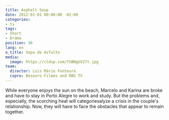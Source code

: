 ```yaml
---
title: Asphalt Soup
date: 2012-01-01 00:00:00 -02:00
categories:
- tv
tags:
- Short
- Drama
position: 36
lang: en
o_title: Sopa de Asfalto
media:
  image: https://cldup.com/YSBNgUV27t.jpg
team:
  director: Luis Mário Fontoura
  copro: Besouro Filmes and RBS TV
---
```


While everyone enjoys the sun on the beach, Marcelo and Karina are broke and have to stay in Porto Alegre to work and study. But the problems and, especially, the scorching heat will categoriesalyze a crisis in the couple's relationship. Now, they will have to face the obstacles that appear to remain together.
